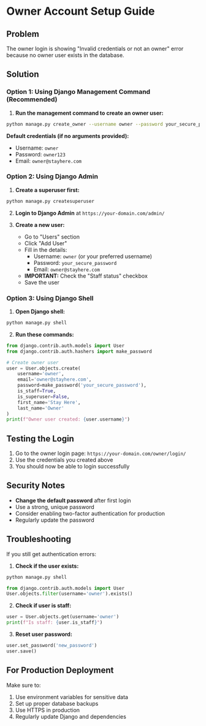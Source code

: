 # Owner Account Setup Guide

## Problem
The owner login is showing "Invalid credentials or not an owner" error because no owner user exists in the database.

## Solution

### Option 1: Using Django Management Command (Recommended)

1. **Run the management command to create an owner user:**

```bash
python manage.py create_owner --username owner --password your_secure_password --email owner@stayhere.com
```

**Default credentials (if no arguments provided):**
- Username: `owner`
- Password: `owner123`
- Email: `owner@stayhere.com`

### Option 2: Using Django Admin

1. **Create a superuser first:**
```bash
python manage.py createsuperuser
```

2. **Login to Django Admin** at `https://your-domain.com/admin/`

3. **Create a new user:**
   - Go to "Users" section
   - Click "Add User"
   - Fill in the details:
     - Username: `owner` (or your preferred username)
     - Password: `your_secure_password`
     - Email: `owner@stayhere.com`
   - **IMPORTANT:** Check the "Staff status" checkbox
   - Save the user

### Option 3: Using Django Shell

1. **Open Django shell:**
```bash
python manage.py shell
```

2. **Run these commands:**
```python
from django.contrib.auth.models import User
from django.contrib.auth.hashers import make_password

# Create owner user
user = User.objects.create(
    username='owner',
    email='owner@stayhere.com',
    password=make_password('your_secure_password'),
    is_staff=True,
    is_superuser=False,
    first_name='Stay Here',
    last_name='Owner'
)
print(f"Owner user created: {user.username}")
```

## Testing the Login

1. Go to the owner login page: `https://your-domain.com/owner/login/`
2. Use the credentials you created above
3. You should now be able to login successfully

## Security Notes

- **Change the default password** after first login
- Use a strong, unique password
- Consider enabling two-factor authentication for production
- Regularly update the password

## Troubleshooting

If you still get authentication errors:

1. **Check if the user exists:**
```bash
python manage.py shell
```
```python
from django.contrib.auth.models import User
User.objects.filter(username='owner').exists()
```

2. **Check if user is staff:**
```python
user = User.objects.get(username='owner')
print(f"Is staff: {user.is_staff}")
```

3. **Reset user password:**
```python
user.set_password('new_password')
user.save()
```

## For Production Deployment

Make sure to:
1. Use environment variables for sensitive data
2. Set up proper database backups
3. Use HTTPS in production
4. Regularly update Django and dependencies
